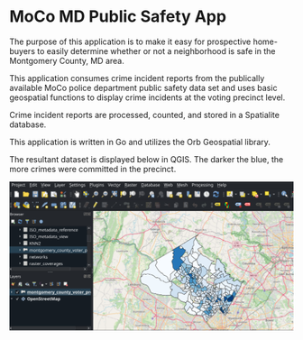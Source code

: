 # MoCo MD Public Safety App 

The purpose of this application is to make it easy for prospective home-buyers to easily determine whether or not a neighborhood is safe in the Montgomery County, MD area. 

This application consumes crime incident reports from the publically available MoCo police department public safety data set and uses basic geospatial functions to display crime incidents at the voting precinct level.

Crime incident reports are processed, counted, and stored in a Spatialite database. 

This application is written in Go and utilizes the Orb Geospatial library.

The resultant dataset is displayed below in QGIS. The darker the blue, the more crimes were committed in the precinct.


![](screenshot.png)
